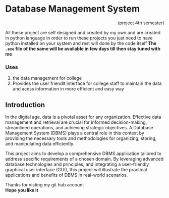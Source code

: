 # Database Management System 
<p align="right">(project 4th semester)</p>
<p>
All these project are self designed and created by my own and are created in python language                                   
in order to run these projects you just need to have python installed on your system and rest will done by the code itself    
<b>The <code>.exe</code> file of the same will be available in few days till then stay tuned with me </b>    
</p>                                                         
<h3>Uses</h3>
<ol>
     <li>the data management for college</li>
     <li>Provides the user friendlt interface for college staff to maintain the data and acess information in more efficient and easy way</li>
</ol>
<h2><b>Introduction</b></h2>
<p>
     In the digital age, data is a pivotal asset for any organization. Effective data management and retrieval are crucial for informed decision-making, streamlined operations, and achieving strategic objectives. A Database Management System (DBMS) plays a central role in this context by providing the necessary tools and methodologies for organizing, storing, and manipulating data efficiently.
</p>
<p>
     This project aims to develop a comprehensive DBMS application tailored to address specific requirements of a chosen domain. By leveraging advanced database
     technologies and principles, and integrating a user-friendly graphical user interface (GUI), this project will illustrate the practical applications and benefits of
     DBMS in real-world scenarios.    
</p>
<footer>
     Thanks for visting my git hub account                                                                                        
     <br>
     <b>
          Hope you like it 
     </b>
</footer>
